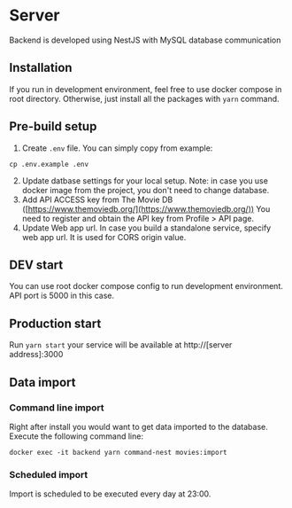 # Server

Backend is developed using NestJS with MySQL database communication

## Installation
If you run in development environment, feel free to use docker compose in root directory.
Otherwise, just install all the packages with `yarn` command.

## Pre-build setup
1. Create `.env` file. You can simply copy from example:
```shell
cp .env.example .env
```
2. Update datbase settings for your local setup.
Note: in case you use docker image from the project, you don't need to change database.
3. Add API ACCESS key from The Movie DB ([https://www.themoviedb.org/](https://www.themoviedb.org/))
You need to register and obtain the API key from Profile > API page.
4. Update Web app url. 
In case you build a standalone service, specify web app url. It is used for CORS origin value.

## DEV start
You can use root docker compose config to run development environment.
API port is 5000 in this case.

## Production start
Run `yarn start` your service will be available at http://[server address]:3000 

## Data import
### Command line import
Right after install you would want to get data imported to the database.
Execute the following command line:
```shell
docker exec -it backend yarn command-nest movies:import
```

### Scheduled import
Import is scheduled to be executed every day at 23:00.
